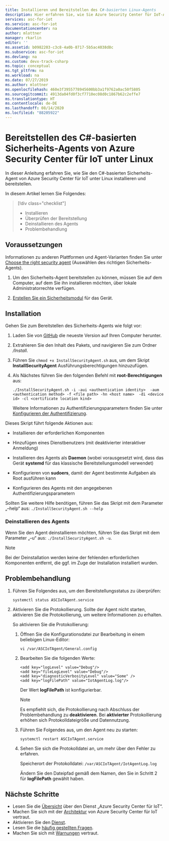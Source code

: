 ```yaml
---
title: Installieren und Bereitstellen des C#-basierten Linux-Agents
description: Hier erfahren Sie, wie Sie Azure Security Center für IoT-Agent unter Linux (32 Bit und 64 Bit) installieren.
services: asc-for-iot
ms.service: asc-for-iot
documentationcenter: na
author: mlottner
manager: rkarlin
editor: ''
ms.assetid: b0982203-c3c8-4a0b-8717-5b5ac4038d8c
ms.subservice: asc-for-iot
ms.devlang: na
ms.custom: devx-track-csharp
ms.topic: conceptual
ms.tgt_pltfrm: na
ms.workload: na
ms.date: 07/27/2019
ms.author: mlottner
ms.openlocfilehash: 460e3f3955778945600bb3a1f9762a0ac50f5805
ms.sourcegitcommit: 4913da04fd0f3cf7710ec08d0c1867b62c2effe7
ms.translationtype: HT
ms.contentlocale: de-DE
ms.lasthandoff: 08/14/2020
ms.locfileid: "88205922"
---
```

# <a name="deploy-azure-security-center-for-iot-c-based-security-agent-for-linux"></a>Bereitstellen des C#-basierten Sicherheits-Agents von Azure Security Center für IoT unter Linux

In dieser Anleitung erfahren Sie, wie Sie den C#-basierten Sicherheits-Agent von Azure Security Center für IoT unter Linux installieren und bereitstellen.

In diesem Artikel lernen Sie Folgendes:

> [!div class="checklist"]
> * Installieren
> * Überprüfen der Bereitstellung
> * Deinstallieren des Agents
> * Problembehandlung

## <a name="prerequisites"></a>Voraussetzungen

Informationen zu anderen Plattformen und Agent-Varianten finden Sie unter [Choose the right security agent](how-to-deploy-agent.md) (Auswählen des richtigen Sicherheits-Agents).

1. Um den Sicherheits-Agent bereitstellen zu können, müssen Sie auf dem Computer, auf dem Sie ihn installieren möchten, über lokale Administratorrechte verfügen.

1. [Erstellen Sie ein Sicherheitsmodul](quickstart-create-security-twin.md) für das Gerät.

## <a name="installation"></a>Installation

Gehen Sie zum Bereitstellen des Sicherheits-Agents wie folgt vor:

1. Laden Sie von [GitHub](https://aka.ms/iot-security-github-cs) die neueste Version auf Ihren Computer herunter.

1. Extrahieren Sie den Inhalt des Pakets, und navigieren Sie zum Ordner _/Install_.

1. Führen Sie `chmod +x InstallSecurityAgent.sh` aus, um dem Skript **InstallSecurityAgent** Ausführungsberechtigungen hinzuzufügen.

1. Als Nächstes führen Sie den folgenden Befehl mit **root-Berechtigungen** aus:

   ```
   ./InstallSecurityAgent.sh -i -aui <authentication identity>  -aum <authentication method> -f <file path> -hn <host name>  -di <device id> -cl <certificate location kind>
   ```

   Weitere Informationen zu Authentifizierungsparametern finden Sie unter [Konfigurieren der Authentifizierung](concept-security-agent-authentication-methods.md).

Dieses Skript führt folgende Aktionen aus:

- Installieren der erforderlichen Komponenten

- Hinzufügen eines Dienstbenutzers (mit deaktivierter interaktiver Anmeldung)

- Installieren des Agents als **Daemon** (wobei vorausgesetzt wird, dass das Gerät **systemd** für das klassische Bereitstellungsmodell verwendet)

- Konfigurieren von **sudoers**, damit der Agent bestimmte Aufgaben als Root ausführen kann

- Konfigurieren des Agents mit den angegebenen Authentifizierungsparametern

Sollten Sie weitere Hilfe benötigen, führen Sie das Skript mit dem Parameter „–help“ aus: `./InstallSecurityAgent.sh --help`

### <a name="uninstall-the-agent"></a>Deinstallieren des Agents

Wenn Sie den Agent deinstallieren möchten, führen Sie das Skript mit dem Parameter „–u“ aus: `./InstallSecurityAgent.sh -u`.

> [!NOTE]
> Bei der Deinstallation werden keine der fehlenden erforderlichen Komponenten entfernt, die ggf. im Zuge der Installation installiert wurden.

## <a name="troubleshooting"></a>Problembehandlung

1. Führen Sie Folgendes aus, um den Bereitstellungsstatus zu überprüfen:

    `systemctl status ASCIoTAgent.service`

1. Aktivieren Sie die Protokollierung.
   Sollte der Agent nicht starten, aktivieren Sie die Protokollierung, um weitere Informationen zu erhalten.

   So aktivieren Sie die Protokollierung:

   1. Öffnen Sie die Konfigurationsdatei zur Bearbeitung in einem beliebigen Linux-Editor:

        `vi /var/ASCIoTAgent/General.config`

   1. Bearbeiten Sie die folgenden Werte:

      ```
      <add key="logLevel" value="Debug"/>
      <add key="fileLogLevel" value="Debug"/>
      <add key="diagnosticVerbosityLevel" value="Some" />
      <add key="logFilePath" value="IotAgentLog.log"/>
      ```

       Der Wert **logFilePath** ist konfigurierbar.

       > [!NOTE]
       > Es empfiehlt sich, die Protokollierung nach Abschluss der Problembehandlung zu **deaktivieren**. Bei **aktivierter** Protokollierung erhöhen sich Protokolldateigröße und Datennutzung.

   1. Führen Sie Folgendes aus, um den Agent neu zu starten:

       `systemctl restart ASCIoTAgent.service`

   1. Sehen Sie sich die Protokolldatei an, um mehr über den Fehler zu erfahren.

       Speicherort der Protokolldatei: `/var/ASCIoTAgent/IotAgentLog.log`

       Ändern Sie den Dateipfad gemäß dem Namen, den Sie in Schritt 2 für **logFilePath** gewählt haben.

## <a name="next-steps"></a>Nächste Schritte

- Lesen Sie die [Übersicht](overview.md) über den Dienst „Azure Security Center für IoT“.
- Machen Sie sich mit der [Architektur](architecture.md) von Azure Security Center für IoT vertraut.
- Aktivieren Sie den [Dienst](quickstart-onboard-iot-hub.md).
- Lesen Sie die [häufig gestellten Fragen](resources-frequently-asked-questions.md).
- Machen Sie sich mit [Warnungen](concept-security-alerts.md) vertraut.
